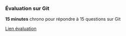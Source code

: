 ### Évaluation sur Git

**15 minutes** chrono pour répondre à 15 questions sur Git

[Lien évaluation](https://form.dragnsurvey.com/survey/r/5819a10a)